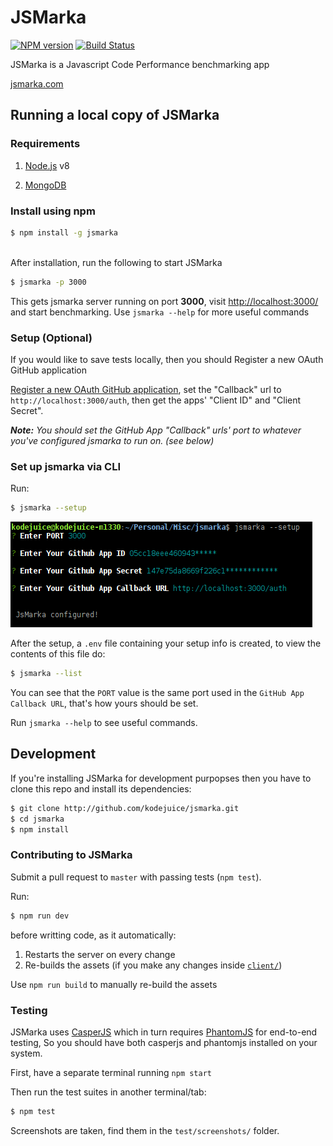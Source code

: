 # JSMarka
[![NPM version](https://img.shields.io/npm/v/jsmarka.svg)](https://www.npmjs.com/package/jsmarka)
[![Build Status](https://img.shields.io/travis/kodejuice/jsmarka.svg)](https://travis-ci.org/kodejuice/jsmarka)

JSMarka is a Javascript Code Performance benchmarking app

[jsmarka.com](http://jsmarka.com)


## Running a local copy of JSMarka

### Requirements

1. [Node.js](https://nodejs.org/en/) v8

2. [MongoDB](https://docs.mongodb.com/manual/installation)


### Install using npm

```bash
$ npm install -g jsmarka
```

<br>
After installation, run the following to start JSMarka

```bash
$ jsmarka -p 3000
```
This gets jsmarka server running on port **3000**, visit [http://localhost:3000/](http://localhost:3000/) and start benchmarking.
Use `jsmarka --help` for more useful commands


### Setup (Optional)

If you would like to save tests locally, then you should Register a new OAuth GitHub application

[Register a new OAuth GitHub application](https://github.com/settings/applications/new), set the "Callback" url to `http://localhost:3000/auth`, then get the apps' "Client ID" and "Client Secret".

_**Note:** You should set the GitHub App "Callback" urls' port to whatever you've configured jsmarka to run on. (see below)_


### Set up jsmarka via CLI

Run:
```bash
$ jsmarka --setup
```

![Setup terminal](./client/setup-terminal.png)

After the setup, a `.env` file containing your setup info is created, to view the contents of this file do:

```bash
$ jsmarka --list
```
You can see that the `PORT` value is the same port used in the `GitHub App Callback URL`, that's how yours should be set.

Run `jsmarka --help` to see useful commands.



## Development

If you're installing JSMarka for development purpopses then you have to clone this repo and install its dependencies:

```bash
$ git clone http://github.com/kodejuice/jsmarka.git
$ cd jsmarka
$ npm install
```

### Contributing to JSMarka

Submit a pull request to `master` with passing tests (`npm test`).

Run:

```bash
$ npm run dev
```

before writting code, as it automatically:
1. Restarts the server on every change
2. Re-builds the assets (if you make any changes inside [`client/`](https://github.com/kodejuice/jsmarka/tree/master/client))


Use `npm run build` to manually re-build the assets


### Testing

JSMarka uses [CasperJS](https://casperjs.org) which in turn requires [PhantomJS](http:///phantomjs.org) for end-to-end testing, So you should have both casperjs and phantomjs installed on your system.

First, have a separate terminal running `npm start`

Then run the test suites in another terminal/tab:

```bash
$ npm test
```

Screenshots are taken, find them in the `test/screenshots/` folder.
